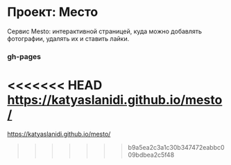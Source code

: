 # Проект: Место

Сервис Mesto: интерактивной страницей, куда можно добавлять фотографии, удалять их и ставить лайки.

### gh-pages
<<<<<<< HEAD
https://katyaslanidi.github.io/mesto/
=======
https://katyaslanidi.github.io/mesto/
>>>>>>> b9a5ea2c3a1c30b347472eabbc009bdbea2c5f48
